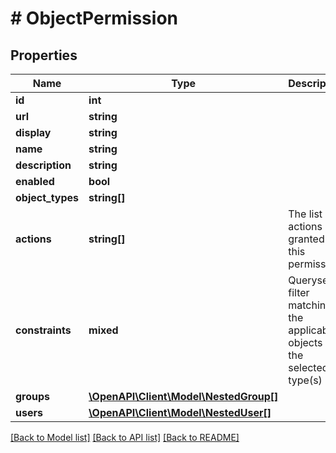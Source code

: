 # # ObjectPermission

## Properties

Name | Type | Description | Notes
------------ | ------------- | ------------- | -------------
**id** | **int** |  | [readonly]
**url** | **string** |  | [readonly]
**display** | **string** |  | [readonly]
**name** | **string** |  |
**description** | **string** |  | [optional]
**enabled** | **bool** |  | [optional]
**object_types** | **string[]** |  |
**actions** | **string[]** | The list of actions granted by this permission |
**constraints** | **mixed** | Queryset filter matching the applicable objects of the selected type(s) | [optional]
**groups** | [**\OpenAPI\Client\Model\NestedGroup[]**](NestedGroup.md) |  | [optional]
**users** | [**\OpenAPI\Client\Model\NestedUser[]**](NestedUser.md) |  | [optional]

[[Back to Model list]](../../README.md#models) [[Back to API list]](../../README.md#endpoints) [[Back to README]](../../README.md)
